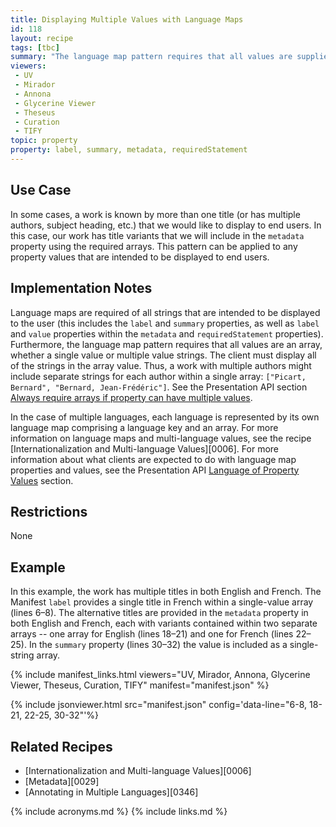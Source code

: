 ```yaml
---
title: Displaying Multiple Values with Language Maps
id: 118
layout: recipe
tags: [tbc]
summary: "The language map pattern requires that all values are supplied as an array, whether a single value string or a string of multiple values."
viewers:
 - UV
 - Mirador
 - Annona
 - Glycerine Viewer
 - Theseus
 - Curation
 - TIFY
topic: property
property: label, summary, metadata, requiredStatement
---
```


## Use Case

In some cases, a work is known by more than one title (or has multiple authors, subject heading, etc.) that we would like to display to end users. In this case, our work has title variants that we will include in the `metadata` property using the required arrays. This pattern can be applied to any property values that are intended to be displayed to end users.

## Implementation Notes

Language maps are required of all strings that are intended to be displayed to the user (this includes the `label` and `summary` properties, as well as `label` and `value` properties within the `metadata` and `requiredStatement` properties). Furthermore, the language map pattern requires that all values are an array, whether a single value or multiple value strings. The client must display all of the strings in the array value. Thus, a work with multiple authors might include separate strings for each author within a single array: `["Picart, Bernard", "Bernard, Jean-Frédéric"]`. See the Presentation API section [Always require arrays if property can have multiple values](https://iiif.io/api/presentation/3.0/change-log/#134-always-require-arrays-if-property-can-have-multiple-values).

In the case of multiple languages, each language is represented by its own language map comprising a language key and an array. For more information on language maps and multi-language values, see the recipe [Internationalization and Multi-language Values][0006]. For more information about what clients are expected to do with language map properties and values, see the Presentation API [Language of Property Values](https://iiif.io/api/presentation/3.0/#44-language-of-property-values) section.

## Restrictions

None

## Example

In this example, the work has multiple titles in both English and French. The Manifest `label` provides a single title in French within a single-value array (lines 6–8). The alternative titles are provided in the `metadata` property in both English and French, each with variants contained within two separate arrays -- one array for English (lines 18–21) and one for French (lines 22–25). In the `summary` property (lines 30–32) the value is included as a single-string array.

{% include manifest_links.html viewers="UV, Mirador, Annona, Glycerine Viewer, Theseus, Curation, TIFY" manifest="manifest.json" %}

{% include jsonviewer.html src="manifest.json" config='data-line="6-8, 18-21, 22-25, 30-32"'%}

## Related Recipes

* [Internationalization and Multi-language Values][0006]
* [Metadata][0029]
* [Annotating in Multiple Languages][0346]

{% include acronyms.md %}
{% include links.md %}

